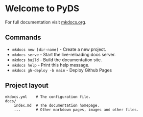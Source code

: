 # Welcome to PyDS

For full documentation visit [mkdocs.org](https://mkdocs.org).

## Commands

* `mkdocs new [dir-name]` - Create a new project.
* `mkdocs serve` - Start the live-reloading docs server.
* `mkdocs build` - Build the documentation site.
* `mkdocs help` - Print this help message.
* `mkdocs gh-deploy -b main` - Deploy Github Pages

## Project layout

    mkdocs.yml    # The configuration file.
    docs/
        index.md  # The documentation homepage.
        ...       # Other markdown pages, images and other files.
